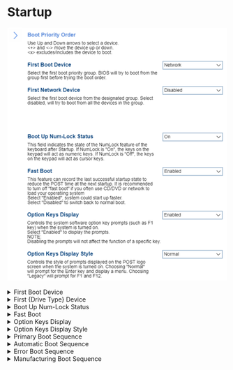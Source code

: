 # Startup #

![](./img/startup.png)

<details><summary>First Boot Device</summary>

BIOS will try to boot from the group first before trying the boot order.

Options:

1. **Boot Order** – Default. 
2. Network
3. SATA Drive
4. M.2 Drive
5. PCIE Drive
6. USB HDD
7. USB CDROM

| WMI Setting name | Values | SVP / SMP Req'd | AMD/Intel |
|:---|:---|:---|:---|
| FirstBootDevice | Boot Order, NetWork, SATA Drive, M.2 Drive, PCIe Drive, USB HDD, USB CDROM | yes | Intel |
</details>

<details><summary>First {Drive Type} Device</summary>

Select the first boot device from the designated group:

{Drive Type} means one of:
 - Network
 - SATA
 - M.2
 - PCIE.

1. **Disabled** – system will try to boot from all the devices in the group. Default.
2. Other options will show the relevant list of devices in the group depending on the selected item in 'First Boot Device': 'Network', 'SATA Drive', 'M.2 Drive' or 'PCIE'.

</details>

<details><summary>Boot Up Num-Lock Status</summary>

Whether keys on the keypad will act as numeric keys.

Options:

1. **On** – numeric keys. Default. 
2. Off – cursor keys.

| WMI Setting name | Values | SVP / SMP Req'd | AMD/Intel |
|:---|:---|:---|:---|
| BootUpNumLockStatus | Off, On | yes | Both |
</details>


<details><summary>Fast Boot</summary>

 Whether to record the last successful startup state to reduce the POST time at the next startup.

!> We recommend turning off “Fast Boot” if you often use CD/DVD or network to load your operating system.

Options:

1. **Enabled** – Default. 
2. Disabled.

| WMI Setting name | Values | SVP / SMP Req'd | AMD/Intel |
|:---|:---|:---|:---|
| FastBoot | Disabled, Enabled | yes | Intel |
</details>


<details><summary>Option Keys Display</summary>

Whether to display option key prompts (such as F1 key) when the system is turned on.<br>

Options:

1. Enabled. 
2. **Disabled** - Default.

?> Disabling the prompts will not affect the function of a specific key.

| WMI Setting name | Values | SVP / SMP Req'd | AMD/Intel |
|:---|:---|:---|:---|
| OptionKeysDisplay | Disabled, Enabled | yes | Both |
</details>


<details><summary>Option Keys Display Style</summary>

?> Visible only if `Option Keys Display` is `Enabled` state.

Which prompts to display on the POST logo screen when the system is turned on.

Options:

1. **Normal** – prompt for the Enter key and display a menu. Default.
2. Legacy – prompt for F1 and F12.

<!-- | WMI Setting name | Values | SVP / SMP Req'd | AMD/Intel |
|:---|:---|:---|:---|
| OptionKeysDisplayStyle | Normal, Legacy | yes | Both | -->
</details>

<details><summary>Primary Boot Sequence</summary>

?> This sequence is used when the system is powered up normally.

Use Up and Down arrows to select a device.

`+` and `-` move the device up or down.

`x` excludes / includes the device from the boot sequence.
<!-- 
| WMI Setting name | Values | SVP or SMP Req'd | AMD/Intel |
|:---|:---|:---|:---|
| setting_name | setting_values | yes_no | both | -->

</details>

<details><summary>Automatic Boot Sequence</summary>

?> This sequence is used when a communication device wakes the system up.

Use Up and Down arrows to select a device.

`+` and `-` move the device up or down.

`x` excludes / includes the device from the boot sequence.

<!-- | WMI Setting name | Values | SVP or SMP Req'd | AMD/Intel |
|:---|:---|:---|:---|
| setting_name | setting_values | yes_no | both | -->

</details>

<details><summary>Error Boot Sequence</summary>

?> This sequence is used when BIOS determines that an error has occurred.

Use Up and Down arrows to select a device.

`+` and `-` move the device up or down.

`x` excludes / includes the device from the boot sequence.
<!-- 
| WMI Setting name | Values | SVP or SMP Req'd | AMD/Intel |
|:---|:---|:---|:---|
| setting_name | setting_values | yes_no | both | -->

</details>

<details><summary>Manufacturing Boot Sequence</summary>

Use Up and Down arrows to select a device.

`+` and `-` move the device up or down.

`x` excludes / includes the device from the boot sequence.
<!-- 
| WMI Setting name | Values | SVP or SMP Req'd | AMD/Intel |
|:---|:---|:---|:---|
| setting_name | setting_values | yes_no | both | -->

</details>
